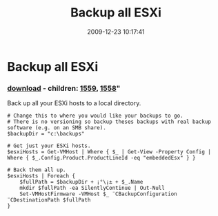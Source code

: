 ﻿---
pid:            1557
parent:         0
children:       1559,1558
poster:         Carter Shanklin
title:          Backup all ESXi
date:           2009-12-23 10:17:41
format:         posh
---

# Backup all ESXi

### [download](1557.ps1) - children: [1559](1559.md), [1558](1558.md)"

Back up all your ESXi hosts to a local directory.

```posh
# Change this to where you would like your backups to go.
# There is no versioning so backup theses backups with real backup software (e.g. on an SMB share).
$backupDir = "c:\backups"

# Get just your ESXi hosts.
$esxiHosts = Get-VMHost | Where { $_ | Get-View -Property Config | Where { $_.Config.Product.ProductLineId -eq "embeddedEsx" } }

# Back them all up.
$esxiHosts | Foreach {
	$fullPath = $backupDir + ¡°\¡± + $_.Name
	mkdir $fullPath -ea SilentlyContinue | Out-Null
	Set-VMHostFirmware -VMHost $_ ¨CBackupConfiguration ¨CDestinationPath $fullPath
}

```
